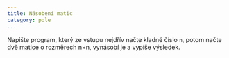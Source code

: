 ```yaml
---
title: Násobení matic
category: pole
...
```


Napište program, který ze vstupu nejdřív načte kladné číslo `n`, potom načte
dvě matice o rozměrech n×n, vynásobí je a vypíše výsledek.
